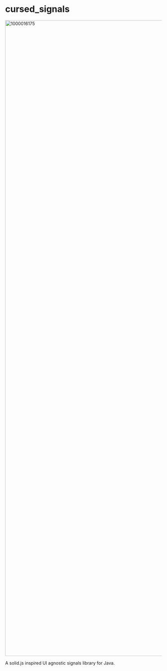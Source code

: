 # cursed_signals
<img width="2048" height="2048" alt="1000016175" src="https://github.com/user-attachments/assets/4d070fd8-c833-48be-8c12-95879c03a486" />

A solid.js inspired UI agnostic signals library for Java.
